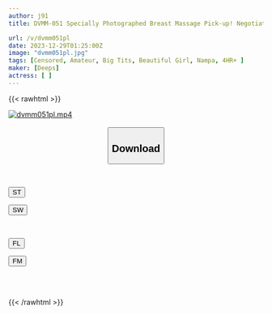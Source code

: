 ```yaml
---
author: j91
title: DVMM-051 Specially Photographed Breast Massage Pick-up! Negotiations With Girls Going Around Town → Immediate Massaging → → Finally, Sex! ! Massage The Raw Breasts Of A Shy Blushing Amateur Girl, Seduce Her And Have Sex On The Street! Vol.02 “Let’s Energize Japan With The Power Of Breasts!” ! Vol.10'', 6 Big-breasted Girls Who Felt So Touched By 116 People That They Agreed To Do It...

url: /v/dvmm051pl
date: 2023-12-29T01:25:00Z
image: "dvmm051pl.jpg"
tags: [Censored, Amateur, Big Tits, Beautiful Girl, Nampa, 4HR+	]
maker: [Deeps]
actress: [ ]
---
```



{{< rawhtml >}}

<div class="video" data-videoid="VyakwQpVBWuOeY">
    <a href="javascript:;">
        <img src="/v/dvmm051pl/dvmm051pl.jpg" width="WIDTH" height="HEIGHT" alt="dvmm051pl.mp4" loading="lazy">
    </a>
</div>

<script type="text/javascript" src="https://j91.asia/asset/on-demand-st.js"></script>

<br>
  <link rel="stylesheet" href="https://j91.asia/asset/bs5.css">
  
  <center>
  <button class="btn btn-primary" type="button" data-bs-toggle="collapse" data-bs-target=".multi-collapse" aria-expanded="false" aria-controls="multiCollapseExample1 multiCollapseExample2"><h2>Download</h2></button></center>
</p>
<div class="row">
  <div class="col">
    <div class="collapse multi-collapse" id="multiCollapseExample1">
      <div class="card card-body">
	      	      <br>
<div class="buttons">  
<p><a href="https://streamtape.to/v/VyakwQpVBWuOeY" target="_blank"><button class="btn-hover color-3"><i class="fa fa-download"></i> ST</button></a></p>
<p><a href="https://flaswish.com/jl30qegte4ln" target="_blank"><button class="btn-hover color-2"><i class="fa fa-download"></i> SW</button></a></p></div>
    </div>
  </div>
</div>
  <div class="col">
    <div class="collapse multi-collapse" id="multiCollapseExample2">
      <div class="card card-body">
	      <br>
<div class="buttons">
<p><a href="javascript:;" target="_blank"><button class="btn-hover color-9"><i class="fa fa-download"></i> FL</button></a></p>
<p><a href="javascript:;" target="_blank"><button class="btn-hover color-8"><i class="fa fa-download"></i> FM</button></a></p></div>
<br><br>
      </div>
    </div>
  </div>
</div>

{{< /rawhtml >}}